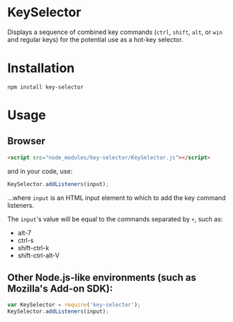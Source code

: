 # KeySelector

Displays a sequence of combined key commands (`ctrl`, `shift`, `alt`, or
`win` and regular keys) for the potential use as a hot-key selector.

# Installation

`npm install key-selector`

# Usage

## Browser

```html
<script src="node_modules/key-selector/KeySelector.js"></script>
```

and in your code, use:

```js
KeySelector.addListeners(input);
```

...where `input` is an HTML input element to which to add the key command listeners.

The `input`'s value will be equal to the commands separated by `+`, such as:

- alt-7
- ctrl-s
- shift-ctrl-k
- shift-ctrl-alt-V

## Other Node.js-like environments (such as Mozilla's Add-on SDK):

```js
var KeySelector = require('key-selector');
KeySelector.addListeners(input);
```
